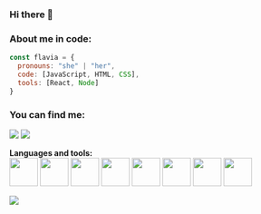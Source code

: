 ### Hi there 👋

### About me in code: 
 
```javascript
const flavia = {
  pronouns: "she" | "her",
  code: [JavaScript, HTML, CSS],
  tools: [React, Node]
}
```
### You can find me:
<a href = "mailto:flaviareisenauer@gmail.com"><img src="https://img.shields.io/badge/-Gmail-%23333?style=for-the-badge&logo=gmail&logoColor=white" target="_blank"></a>
<a href="https://www.linkedin.com/in/flavia-daniela-reisenauer/" target="_blank"><img src="https://img.shields.io/badge/-LinkedIn-%230077B5?style=for-the-badge&logo=linkedin&logoColor=white" target="_blank"></a> 

**Languages and tools:**  
 <img height="50" src="https://i.giphy.com/media/XAxylRMCdpbEWUAvr8/giphy.webp">
 <img height="50" src="https://i.giphy.com/media/fsEaZldNC8A1PJ3mwp/giphy.webp">
 <img height="50" src="https://i.giphy.com/media/Sr8xDpMwVKOHUWDVRD/giphy.webp">
 <img height="50" src="https://i.giphy.com/media/ln7z2eWriiQAllfVcn/giphy.webp">
 <img height="50" src="https://i.giphy.com/media/kdFc8fubgS31b8DsVu/giphy.webp">
 <img height="50" src="https://i.giphy.com/media/eNAsjO55tPbgaor7ma/giphy.webp">
 <img height="50" src="https://i.giphy.com/media/kH1DBkPNyZPOk0BxrM/giphy.webp">
 <img src="https://i.giphy.com/media/IdyAQJVN2kVPNUrojM/200.webp" width="50">

<a href="https://github.com/flaviadanielareisenauer">
  <img src="https://github-readme-stats.vercel.app/api/top-langs/?username=flaviadanielareisenauer&theme=radical&hide=glsl,python" />
</a>

<!--
**flaviadanielareisenauer/flaviadanielareisenauer** is a ✨ _special_ ✨ repository because its `README.md` (this file) appears on your GitHub profile.

Here are some ideas to get you started:

- 🔭 I’m currently working on ...
- 🌱 I’m currently learning ...
- 👯 I’m looking to collaborate on ...
- 🤔 I’m looking for help with ...
- 💬 Ask me about ...
- 📫 How to reach me: ...
- 😄 Pronouns: ...
- ⚡ Fun fact: ...
-->
